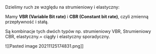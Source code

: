 Dzielimy ruch ze względu na strumieniowy i elastyczny:

Mamy **VBR (Variable Bit rate)** i **CBR (Constant bit rate)**, czyli zmienną przepływność i stałą.

Są kombinacje tych dwóch typów np. strumieniowy VBR, Strumieniowy CBR, elastyczny.= ciągły i elastyczny sporadyczny.

![[Pasted image 20211125174831.png]]
